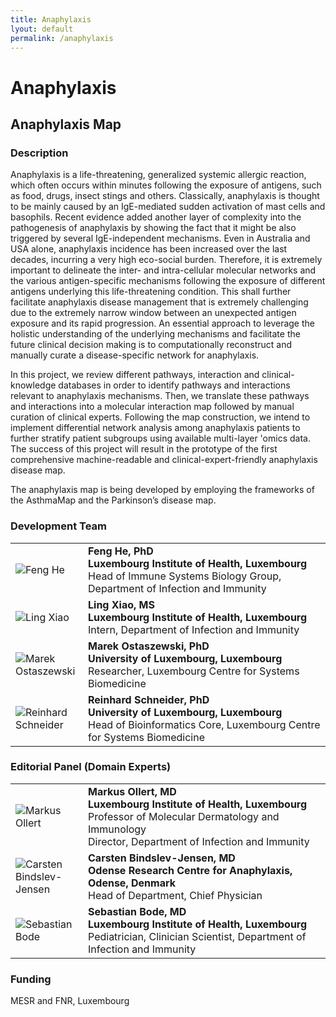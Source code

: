 ```yaml
---
title: Anaphylaxis
lyout: default
permalink: /anaphylaxis
---
```


# Anaphylaxis

## Anaphylaxis Map

### Description

<p>Anaphylaxis is a life-threatening, generalized systemic allergic reaction, which often occurs within minutes following the exposure of antigens, such as food, drugs, insect stings and others. Classically, anaphylaxis is thought to be mainly caused by an IgE-mediated sudden activation of mast cells and basophils. Recent evidence added another layer of complexity into the pathogenesis of anaphylaxis by showing the fact that it might be also triggered by several IgE-independent mechanisms. Even in Australia and USA alone, anaphylaxis incidence has been increased over the last decades, incurring a very high eco-social burden. Therefore, it is extremely important to delineate the inter- and intra-cellular molecular networks and the various antigen-specific mechanisms following the exposure of different antigens underlying this life-threatening condition. This shall further facilitate anaphylaxis disease management that is extremely challenging due to the extremely narrow window between an unexpected antigen exposure and its rapid progression. An essential approach to leverage the holistic understanding of the underlying mechanisms and facilitate the future clinical decision making is to computationally reconstruct and manually curate a disease-specific network for anaphylaxis.</p>

<p>In this project, we review different pathways, interaction and clinical-knowledge databases in order to identify pathways and interactions relevant to anaphylaxis mechanisms. Then, we translate these pathways and interactions into a molecular interaction map followed by manual curation of clinical experts. Following the map construction, we intend to implement differential network analysis among anaphylaxis patients to further stratify patient subgroups using available multi-layer 'omics data. The success of this project will result in the prototype of the first comprehensive machine-readable and clinical-expert-friendly anaphylaxis disease map.
</p>

<p>The anaphylaxis map is being developed by employing the frameworks of the AsthmaMap and the Parkinson’s disease map.</p>

<h3 id="developersteam">Development Team</h3>

<table>
<tr>
<td style="width: 100px;"><img src="../images/team/FengHe.jpg" alt="Feng He" /></td>
<td><strong>Feng He, PhD</strong><br \>
<strong>Luxembourg Institute of Health, Luxembourg</strong><br \>Head of Immune Systems Biology Group, Department of Infection and Immunity</td>
</tr>
<tr>
<td><img src="../images/team/LingXiao.jpg" alt="Ling Xiao" /></td>
<td><strong>Ling Xiao, MS</strong><br \>
<strong>Luxembourg Institute of Health, Luxembourg</strong><br \>Intern, Department of Infection and Immunity</td>
</tr>
<tr>
<td><img src="../images/team/MarekOstaszewski.jpg" alt="Marek Ostaszewski" /></td>
<td><strong>Marek Ostaszewski, PhD</strong><br \><strong>University of Luxembourg, Luxembourg</strong><br \>Researcher, Luxembourg Centre for Systems Biomedicine</td>
</tr>
<tr>
<td><img src="../images/team/ReinhardSchneider.jpg" alt="Reinhard Schneider" /></td>
<td><strong>Reinhard Schneider, PhD</strong><br \><strong>University of Luxembourg, Luxembourg</strong><br \>Head of Bioinformatics Core, Luxembourg Centre for Systems Biomedicine</td>
</tr>
</table>

<h3 id="editorscommittee">Editorial Panel (Domain Experts)</h3>

<table>
<tr>
<td style="width: 100px;"><img src="../images/team/MarkusOllert.jpg" alt="Markus Ollert" /></td>
<td><strong>Markus Ollert, MD</strong><br \>
<strong>Luxembourg Institute of Health, Luxembourg</strong><br \>Professor of Molecular Dermatology and Immunology
<br \>Director, Department of Infection and Immunity</td>
</tr>
<tr>
<td><img src="../images/team/CarstenBindslev-Jensen.jpg" alt="Carsten Bindslev-Jensen" /></td>
<td><strong>Carsten Bindslev-Jensen, MD</strong><br \><strong>Odense Research Centre for Anaphylaxis, Odense, Denmark</strong><br \>Head of Department, Chief Physician</td>
</tr>
<tr>
<td><img src="../images/team/SebastianBode.jpg" alt="Sebastian Bode" /></td>
<td><strong>Sebastian Bode, MD</strong><br \><strong>Luxembourg Institute of Health, Luxembourg</strong><br \>Pediatrician, Clinician Scientist, Department of Infection and Immunity</td>
</tr>
</table>

<h3 id="funding">Funding</h3>

<p>MESR and FNR, Luxembourg<p>
